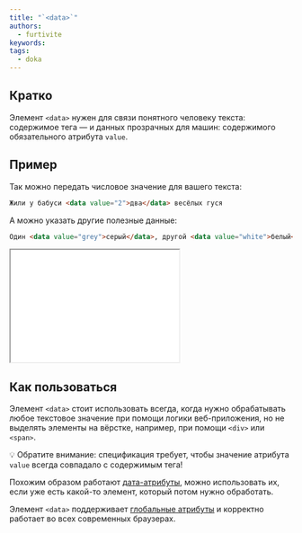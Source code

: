 ```yaml
---
title: "`<data>`"
authors:
  - furtivite
keywords:
tags:
  - doka
---
```


## Кратко

Элемент `<data>` нужен для связи понятного человеку текста: содержимое тега — и данных прозрачных для машин: содержимого обязательного атрибута `value`.

## Пример

Так можно передать числовое значение для вашего текста:

```html
Жили у бабуси <data value="2">два</data> весёлых гуся
```

А можно указать другие полезные данные:

```html
Один <data value="grey">серый</data>, другой <data value="white">белый</data>.
```

<iframe title="Диалог про гусей с примером" src="demos/data/" height="200"></iframe>

## Как пользоваться

Элемент `<data>` стоит использовать всегда, когда нужно обрабатывать любое текстовое значение при помощи логики веб-приложения, но не выделять элементы на вёрстке, например, при помощи `<div>` или `<span>`.

<aside>

💡 Обратите внимание: спецификация требует, чтобы значение атрибута `value` всегда совпадало с содержимым тега!

</aside>


Похожим образом работают [дата-атрибуты](https://doka.guide/js/element-dataset/#kak-ponyat), можно использовать их, если уже есть какой-то элемент, который потом нужно обработать.

Элемент `<data>` поддерживает [глобальные атрибуты](https://doka.guide/html/global-attrs/) и корректно работает во всех современных браузерах.
